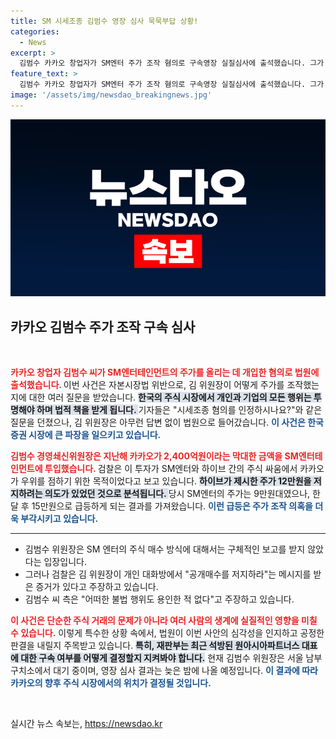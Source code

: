 ```yaml
---
title: SM 시세조종 김범수 영장 심사 묵묵부답 상황!
categories:
  - News
excerpt: >
  김범수 카카오 창업자가 SM엔터 주가 조작 혐의로 구속영장 실질심사에 출석했습니다. 그가 주가 급등 사건의 진실을 밝힐 수 있을지 세간의 이목이 집중되고 있습니다.
feature_text: >
  김범수 카카오 창업자가 SM엔터 주가 조작 혐의로 구속영장 실질심사에 출석했습니다. 그가 주가 급등 사건의 진실을 밝힐 수 있을지 세간의 이목이 집중되고 있습니다.
image: '/assets/img/newsdao_breakingnews.jpg'
---
```


<p><img src="/assets/img/newsdao_breakingnews.jpg" alt="bookingtag 속보" /></p>

<h2 data-ke-size="size26">카카오 김범수 주가 조작 구속 심사</h2>

<p data-ke-size="size16">&nbsp;</p>

<p><b><span style="color: #ee2323;">카카오 창업자 김범수 씨가 SM엔터테인먼트의 주가를 올리는 데 개입한 혐의로 법원에 출석했습니다. </span></b> 이번 사건은 자본시장법 위반으로, 김 위원장이 어떻게 주가를 조작했는지에 대한 여러 질문을 받았습니다. <b><span style="background-color: #21538527;">한국의 주식 시장에서 개인과 기업의 모든 행위는 투명해야 하며 법적 책을 받게 됩니다. </span></b> 기자들은 "시세조종 혐의를 인정하시나요?"와 같은 질문을 던졌으나, 김 위원장은 아무런 답변 없이 법원으로 들어갔습니다. <b><span style="color: #1a5490;">이 사건은 한국 증권 시장에 큰 파장을 일으키고 있습니다.</span></b></p>

<p><b><span style="color: #ee2323;">김범수 경영쇄신위원장은 지난해 카카오가 2,400억원이라는 막대한 금액을 SM엔터테인먼트에 투입했습니다. </span></b> 검찰은 이 투자가 SM엔터와 하이브 간의 주식 싸움에서 카카오가 우위를 점하기 위한 목적이었다고 보고 있습니다. <b><span style="background-color: #21538527;">하이브가 제시한 주가 12만원을 저지하려는 의도가 있었던 것으로 분석됩니다. </span></b> 당시 SM엔터의 주가는 9만원대였으나, 한 달 후 15만원으로 급등하게 되는 결과를 가져왔습니다. <b><span style="color: #1a5490;">이런 급등은 주가 조작 의혹을 더욱 부각시키고 있습니다.</span></b></p>

<div>
<hr>
<ul>
<li>김범수 위원장은 SM 엔터의 주식 매수 방식에 대해서는 구체적인 보고를 받지 않았다는 입장입니다.</li>
<li>그러나 검찰은 김 위원장이 개인 대화방에서 "공개매수를 저지하라"는 메시지를 받은 증거가 있다고 주장하고 있습니다.</li>
<li>김범수 씨 측은 "어떠한 불법 행위도 용인한 적 없다"고 주장하고 있습니다.</li>
</ul>
</div>

<p><b><span style="color: #ee2323;">이 사건은 단순한 주식 거래의 문제가 아니라 여러 사람의 생계에 실질적인 영향을 미칠 수 있습니다.</span></b> 이렇게 특수한 상황 속에서, 법원이 이번 사안의 심각성을 인지하고 공정한 판결을 내릴지 주목받고 있습니다. <b><span style="background-color: #21538527;">특히, 재판부는 최근 석방된 원아시아파트너스 대표에 대한 구속 여부를 어떻게 결정할지 지켜봐야 합니다.</span></b> 현재 김범수 위원장은 서울 남부구치소에서 대기 중이며, 영장 심사 결과는 늦은 밤에 나올 예정입니다. <b><span style="color: #1a5490;">이 결과에 따라 카카오의 향후 주식 시장에서의 위치가 결정될 것입니다.</span></b></p>

<p data-ke-size="size16">&nbsp;</p>
실시간 뉴스 속보는, <a href="https://newsdao.kr" rel="dofollow">https://newsdao.kr</a>



